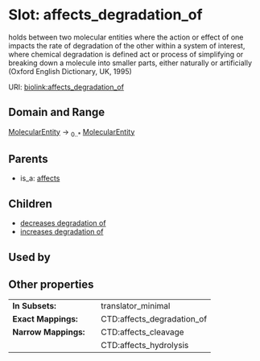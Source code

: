 
# Slot: affects_degradation_of


holds between two molecular entities where the action or effect of one impacts the rate of degradation of the other within a system of interest, where chemical degradation is defined act or process of simplifying or breaking down a molecule into smaller parts, either naturally or artificially (Oxford English Dictionary, UK, 1995)

URI: [biolink:affects_degradation_of](https://w3id.org/biolink/vocab/affects_degradation_of)


## Domain and Range

[MolecularEntity](MolecularEntity.md) &#8594;  <sub>0..\*</sub> [MolecularEntity](MolecularEntity.md)

## Parents

 *  is_a: [affects](affects.md)

## Children

 *  [decreases degradation of](decreases_degradation_of.md)
 *  [increases degradation of](increases_degradation_of.md)

## Used by


## Other properties

|  |  |  |
| --- | --- | --- |
| **In Subsets:** | | translator_minimal |
| **Exact Mappings:** | | CTD:affects_degradation_of |
| **Narrow Mappings:** | | CTD:affects_cleavage |
|  | | CTD:affects_hydrolysis |

